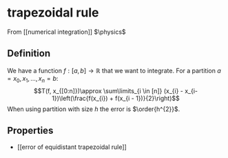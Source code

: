 # trapezoidal rule
From [[numerical integration]]
$\physics$
## Definition
We have a function $f: [a, b] \to \mathbb{R}$ that we want to integrate. For a partition $a = x_{0}, x_{1}, \dots, x_{n} = b$:
$$T(f, x_{[0:n]})\approx \sum\limits_{i \in [n]} (x_{i} - x_{i-1})\left(\frac{f(x_{i}) + f(x_{i - 1})}{2}\right)$$
When using partition with size $h$ the error is $\order{h^{2}}$.

## Properties
- [[error of equidistant trapezoidal rule]]